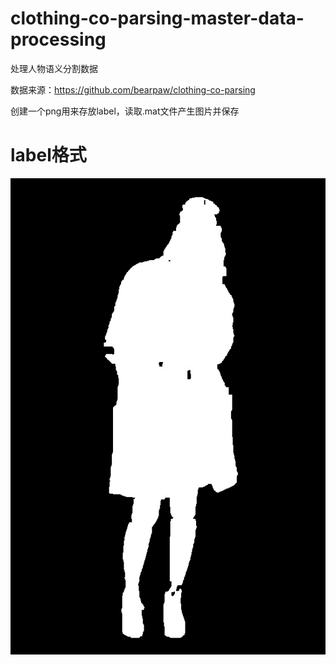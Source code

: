 # clothing-co-parsing-master-data-processing
处理人物语义分割数据<br />

数据来源：https://github.com/bearpaw/clothing-co-parsing<br />

创建一个png用来存放label，读取.mat文件产生图片并保存<br />

# label格式
![image](https://github.com/yuguolong/clothing-co-parsing-master-data-processing/blob/master/png/0001.jpg)

